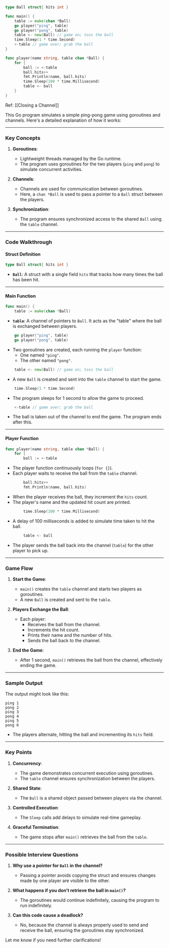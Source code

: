 ```go
type Ball struct{ hits int }

func main() {
    table := make(chan *Ball)
    go player("ping", table)
    go player("pong", table)
    table <- new(Ball) // game on; toss the ball
    time.Sleep(1 * time.Second)
    <-table // game over; grab the ball
}

func player(name string, table chan *Ball) {
    for {
        ball := <-table
        ball.hits++
        fmt.Println(name, ball.hits)
        time.Sleep(100 * time.Millisecond)
        table <- ball
    }
}
```

Ref: [[Closing a Channel]]

This Go program simulates a simple ping-pong game using goroutines and channels. Here's a detailed explanation of how it works:

---

### **Key Concepts**

1. **Goroutines**:
    
    - Lightweight threads managed by the Go runtime.
    - The program uses goroutines for the two players (`ping` and `pong`) to simulate concurrent activities.
2. **Channels**:
    
    - Channels are used for communication between goroutines.
    - Here, a `chan *Ball` is used to pass a pointer to a `Ball` struct between the players.
3. **Synchronization**:
    
    - The program ensures synchronized access to the shared `Ball` using the `table` channel.

---

### **Code Walkthrough**

#### **Struct Definition**

```go
type Ball struct{ hits int }
```

- **`Ball`**: A struct with a single field `hits` that tracks how many times the ball has been hit.

---

#### **Main Function**

```go
func main() {
    table := make(chan *Ball)
```

- **`table`**: A channel of pointers to `Ball`. It acts as the "table" where the ball is exchanged between players.

```go
    go player("ping", table)
    go player("pong", table)
```

- Two goroutines are created, each running the `player` function:
    - One named `"ping"`.
    - The other named `"pong"`.

```go
    table <- new(Ball) // game on; toss the ball
```

- A new `Ball` is created and sent into the `table` channel to start the game.

```go
    time.Sleep(1 * time.Second)
```

- The program sleeps for 1 second to allow the game to proceed.

```go
    <-table // game over; grab the ball
```

- The ball is taken out of the channel to end the game. The program ends after this.

---

#### **Player Function**

```go
func player(name string, table chan *Ball) {
    for {
        ball := <-table
```

- The player function continuously loops (`for {}`).
- Each player waits to receive the ball from the `table` channel.

```go
        ball.hits++
        fmt.Println(name, ball.hits)
```

- When the player receives the ball, they increment the `hits` count.
- The player's name and the updated hit count are printed.

```go
        time.Sleep(100 * time.Millisecond)
```

- A delay of 100 milliseconds is added to simulate time taken to hit the ball.

```go
        table <- ball
```

- The player sends the ball back into the channel (`table`) for the other player to pick up.

---

### **Game Flow**

1. **Start the Game**:
    
    - `main()` creates the `table` channel and starts two players as goroutines.
    - A new `Ball` is created and sent to the `table`.
2. **Players Exchange the Ball**:
    
    - Each player:
        - Receives the ball from the channel.
        - Increments the hit count.
        - Prints their name and the number of hits.
        - Sends the ball back to the channel.
3. **End the Game**:
    
    - After 1 second, `main()` retrieves the ball from the channel, effectively ending the game.

---

### **Sample Output**

The output might look like this:

```
ping 1
pong 2
ping 3
pong 4
ping 5
pong 6
```

- The players alternate, hitting the ball and incrementing its `hits` field.

---

### **Key Points**

1. **Concurrency**:
    
    - The game demonstrates concurrent execution using goroutines.
    - The `table` channel ensures synchronization between the players.
2. **Shared State**:
    
    - The `Ball` is a shared object passed between players via the channel.
3. **Controlled Execution**:
    
    - The `Sleep` calls add delays to simulate real-time gameplay.
4. **Graceful Termination**:
    
    - The game stops after `main()` retrieves the ball from the `table`.

---

### **Possible Interview Questions**

1. **Why use a pointer for `Ball` in the channel?**
    
    - Passing a pointer avoids copying the struct and ensures changes made by one player are visible to the other.
2. **What happens if you don’t retrieve the ball in `main()`?**
    
    - The goroutines would continue indefinitely, causing the program to run indefinitely.
3. **Can this code cause a deadlock?**
    
    - No, because the channel is always properly used to send and receive the ball, ensuring the goroutines stay synchronized.

Let me know if you need further clarifications!